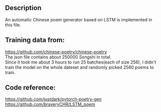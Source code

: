 ## Description   
An automatic Chinese poem generator based on LSTM is implemented in this file.   
   
## Training data from:   
https://github.com/chinese-poetry/chinese-poetry   
The json file contains about 250000 Songshi in total.   
Since it took me about 3 hours to run 25 batches(each of size 256), I didn't train the model on the whole dateset and randomly picked 2560 poems to train.   
   
##   Code reference:   
https://github.com/justdark/pytorch-poetry-gen   
https://github.com/braveryCHR/LSTM_poem
